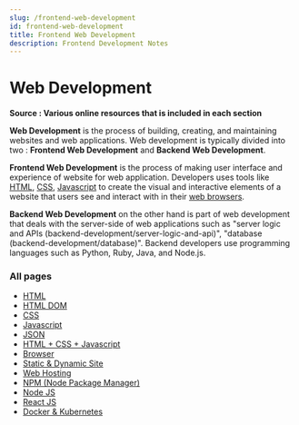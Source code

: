 ```yaml
---
slug: /frontend-web-development
id: frontend-web-development
title: Frontend Web Development
description: Frontend Development Notes
---
```


# Web Development

**Source : Various online resources that is included in each section**

**Web Development** is the process of building, creating, and maintaining websites and web applications. Web development is typically divided into two : **Frontend Web Development** and **Backend Web Development**.

**Frontend Web Development** is the process of making user interface and experience of website for web application. Developers uses tools like [HTML](web-development/html), [CSS](web-development/css), [Javascript](web-development/javascript) to create the visual and interactive elements of a website that users see and interact with in their [web browsers](web-development/web-browser).

**Backend Web Development** on the other hand is part of web development that deals with the server-side of web applications such as "server logic and APIs (backend-development/server-logic-and-api)", "database (backend-development/database)". Backend developers use programming languages such as Python, Ruby, Java, and Node.js.

### All pages

- [HTML](frontend-web-development/html)
- [HTML DOM](frontend-web-development/html-dom)
- [CSS](frontend-web-development/css)
- [Javascript](frontend-web-development/javascript)
- [JSON](frontend-web-development/json)
- [HTML + CSS + Javascript](frontend-web-development/html-css-javascript)
- [Browser](frontend-web-development/web-browser)
- [Static & Dynamic Site](frontend-web-development/static-and-dynamic-site)
- [Web Hosting](frontend-web-development/web-hosting)
- [NPM (Node Package Manager)](frontend-web-development/npm)
- [Node JS](frontend-web-development/node-js)
- [React JS](frontend-web-development/react-js)
- [Docker & Kubernetes](frontend-web-development/docker-and-kubernetes)

